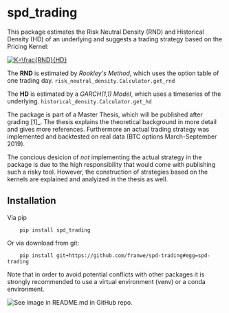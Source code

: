 # spd_trading

This package estimates the Risk Neutral Density (RND) and Historical Density (HD) of an underlying and suggests a trading 
strategy based on the Pricing Kernel:

<a href="https://www.codecogs.com/eqnedit.php?latex=K=\frac{RND}{HD}" target="_blank"><img src="https://latex.codecogs.com/svg.latex?K=\frac{RND}{HD}" title="K=\frac{RND}{HD}" /></a>


The **RND** is estimated by *Rookley's Method*, which uses the option table of one trading day. ``risk_neutral_density.Calculator.get_rnd``

The **HD** is estimated by a *GARCH(1,1) Model*, which uses a timeseries of the underlying. ``historical_density.Calculator.get_hd``

The package is part of a Master Thesis, which will be published after grading [1]_. The thesis explains the theoretical background 
in more detail and gives more references. Furthermore an actual trading strategy was implemented and backtested on real data 
(BTC options March-September 2019). 

The concious desicion of *not* implementing the actual strategy in the package is due to the high responsibility that would come 
with publishing such a risky tool. However, the construction of strategies based on the kernels are explained and analyized in the 
thesis as well. 

## Installation

Via pip
```
    pip install spd_trading
```

Or via download from git:

```
    pip install git+https://github.com/franwe/spd-trading#egg=spd-trading
```

Note that in order to avoid potential conflicts with other packages it is strongly recommended to use a virtual environment (venv) or a conda environment.

![See image in README.md in GitHub repo.](https://github.com/franwe/spd_trading/blob/main/docs/_static/example_kernel.png?raw=true)